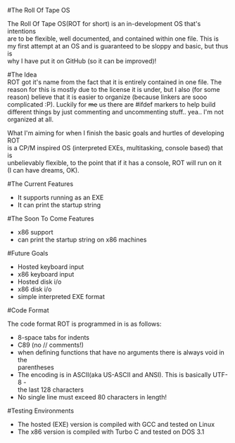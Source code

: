 #The Roll Of Tape OS

The Roll Of Tape OS(ROT for short) is an in-development OS that's intentions  
are to be flexible, well documented, and contained within one file. This is  
my first attempt at an OS and is guaranteed to be sloppy and basic, but thus is  
why I have put it on GitHub (so it can be improved)!  

#The Idea  
ROT got it's name from the fact that it is entirely contained in one file. The  
reason for this is mostly due to the license it is under, but I also (for some  
reason) believe that it is easier to organize (because linkers are sooo  
complicated :P). Luckily for ~~me~~ us there are #ifdef markers to help build  
different things by just commenting and uncommenting stuff.. yea.. I'm not  
organized at all.  

What I'm aiming for when I finish the basic goals and hurtles of developing ROT  
is a CP/M inspired OS (interpreted EXEs, multitasking, console based) that is  
unbelievably flexible, to the point that if it has a console, ROT will run on it  
(I can have dreams, OK).  

#The Current Features

 * It supports running as an EXE
 * It can print the startup string

#The Soon To Come Features

 * x86 support
 * can print the startup string on x86 machines

#Future Goals

 * Hosted keyboard input
 * x86 keyboard input
 * Hosted disk i/o
 * x86 disk i/o
 * simple interpreted EXE format

#Code Format

The code format ROT is programmed in is as follows:

 * 8-space tabs for indents
 * C89 (no // comments!)
 * when defining functions that have no arguments there is always void  in the  
 parentheses
 * The encoding is in ASCII(aka US-ASCII and ANSI). This is basically UTF-8 -  
 the  last 128 characters
 * No single line must exceed 80 characters in length!

#Testing Environments

 * The hosted (EXE) version is compiled with GCC and tested on Linux
 * The x86 version is compiled with Turbo C and tested on DOS 3.1
